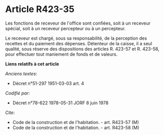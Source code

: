 # Article R423-35

Les fonctions de receveur de l'office sont confiées, soit à un receveur spécial, soit à un receveur percepteur ou à un
percepteur.

Le receveur est chargé, sous sa responsabilité, de la perception des recettes et du paiement des dépenses. Détenteur de la
caisse, il a seul qualité, sous réserve des dispositions des articles R. 423-57 et R. 423-58, pour effectuer tout maniement
de fonds et de valeurs.

**Liens relatifs à cet article**

_Anciens textes_:

  - Décret n°51-297 1951-03-03 art. 4

_Codifié par_:

  - Décret n°78-622 1978-05-31 JORF 8 juin 1978

_Cite_:

  - Code de la construction et de l'habitation. - art. R423-57 (M)
  - Code de la construction et de l'habitation. - art. R423-58 (M)
